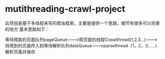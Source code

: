 # mutithreading-crawl-project
此项目是基于多线程来写的爬虫框架，主要是提供一个思路，细节有很多可以完善的地方
基本思路如下：

等待爬取的页面队列pageQueue--->爬页面的线程Crawlthread(1,2,3…)--->将爬到的页面传入到等待解析队列dataQueue--->parsethread（1，2，3……）解析页面并保存
